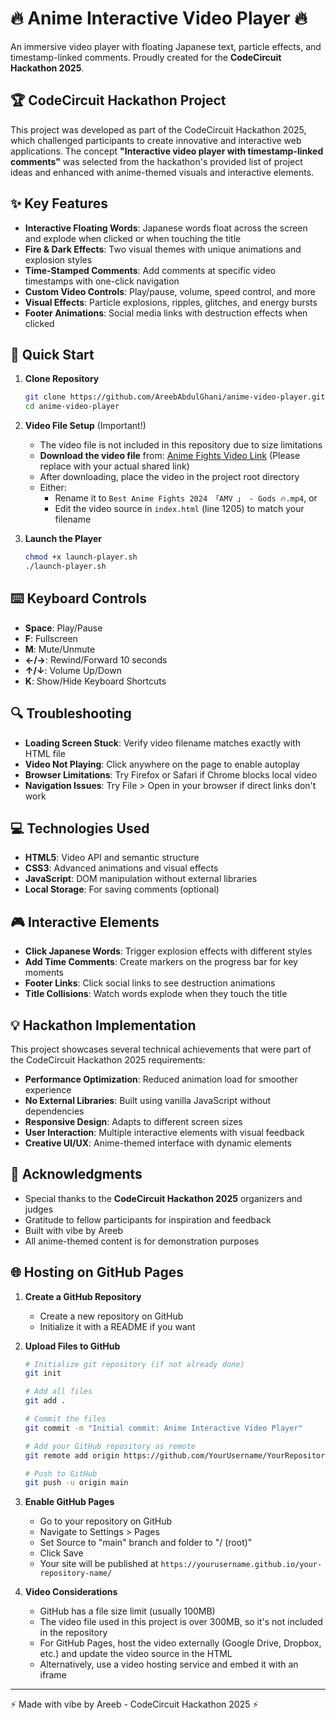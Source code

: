 # 🔥 Anime Interactive Video Player 🔥

An immersive video player with floating Japanese text, particle effects, and timestamp-linked comments. Proudly created for the **CodeCircuit Hackathon 2025**.

## 🏆 CodeCircuit Hackathon Project

This project was developed as part of the CodeCircuit Hackathon 2025, which challenged participants to create innovative and interactive web applications. The concept **"Interactive video player with timestamp-linked comments"** was selected from the hackathon's provided list of project ideas and enhanced with anime-themed visuals and interactive elements.

## ✨ Key Features

- **Interactive Floating Words**: Japanese words float across the screen and explode when clicked or when touching the title
- **Fire & Dark Effects**: Two visual themes with unique animations and explosion styles
- **Time-Stamped Comments**: Add comments at specific video timestamps with one-click navigation
- **Custom Video Controls**: Play/pause, volume, speed control, and more
- **Visual Effects**: Particle explosions, ripples, glitches, and energy bursts
- **Footer Animations**: Social media links with destruction effects when clicked

## 🚀 Quick Start

1. **Clone Repository**
   ```bash
   git clone https://github.com/AreebAbdulGhani/anime-video-player.git
   cd anime-video-player
   ```

2. **Video File Setup** (Important!)
   - The video file is not included in this repository due to size limitations
   - **Download the video file** from: [Anime Fights Video Link](https://drive.google.com/file/your_shared_link) (Please replace with your actual shared link)
   - After downloading, place the video in the project root directory
   - Either:
     - Rename it to `Best Anime Fights 2024 「AMV 」 - Gods 🔥.mp4`, or
     - Edit the video source in `index.html` (line 1205) to match your filename

3. **Launch the Player**
   ```bash
   chmod +x launch-player.sh
   ./launch-player.sh
   ```

## ⌨️ Keyboard Controls

- **Space**: Play/Pause
- **F**: Fullscreen
- **M**: Mute/Unmute
- **←/→**: Rewind/Forward 10 seconds
- **↑/↓**: Volume Up/Down
- **K**: Show/Hide Keyboard Shortcuts

## 🔍 Troubleshooting

- **Loading Screen Stuck**: Verify video filename matches exactly with HTML file
- **Video Not Playing**: Click anywhere on the page to enable autoplay
- **Browser Limitations**: Try Firefox or Safari if Chrome blocks local video
- **Navigation Issues**: Try File > Open in your browser if direct links don't work

## 💻 Technologies Used

- **HTML5**: Video API and semantic structure
- **CSS3**: Advanced animations and visual effects
- **JavaScript**: DOM manipulation without external libraries
- **Local Storage**: For saving comments (optional)

## 🎮 Interactive Elements

- **Click Japanese Words**: Trigger explosion effects with different styles
- **Add Time Comments**: Create markers on the progress bar for key moments
- **Footer Links**: Click social links to see destruction animations
- **Title Collisions**: Watch words explode when they touch the title

## 💡 Hackathon Implementation

This project showcases several technical achievements that were part of the CodeCircuit Hackathon 2025 requirements:
- **Performance Optimization**: Reduced animation load for smoother experience
- **No External Libraries**: Built using vanilla JavaScript without dependencies
- **Responsive Design**: Adapts to different screen sizes
- **User Interaction**: Multiple interactive elements with visual feedback
- **Creative UI/UX**: Anime-themed interface with dynamic elements

## 🙏 Acknowledgments

- Special thanks to the **CodeCircuit Hackathon 2025** organizers and judges
- Gratitude to fellow participants for inspiration and feedback
- Built with vibe by Areeb
- All anime-themed content is for demonstration purposes

## 🌐 Hosting on GitHub Pages

1. **Create a GitHub Repository**
   - Create a new repository on GitHub
   - Initialize it with a README if you want

2. **Upload Files to GitHub**
   ```bash
   # Initialize git repository (if not already done)
   git init
   
   # Add all files
   git add .
   
   # Commit the files
   git commit -m "Initial commit: Anime Interactive Video Player"
   
   # Add your GitHub repository as remote
   git remote add origin https://github.com/YourUsername/YourRepositoryName.git
   
   # Push to GitHub
   git push -u origin main
   ```

3. **Enable GitHub Pages**
   - Go to your repository on GitHub
   - Navigate to Settings > Pages
   - Set Source to "main" branch and folder to "/ (root)"
   - Click Save
   - Your site will be published at `https://yourusername.github.io/your-repository-name/`

4. **Video Considerations**
   - GitHub has a file size limit (usually 100MB)
   - The video file used in this project is over 300MB, so it's not included in the repository
   - For GitHub Pages, host the video externally (Google Drive, Dropbox, etc.) and update the video source in the HTML
   - Alternatively, use a video hosting service and embed it with an iframe

---

⚡ Made with vibe by Areeb - CodeCircuit Hackathon 2025 ⚡
